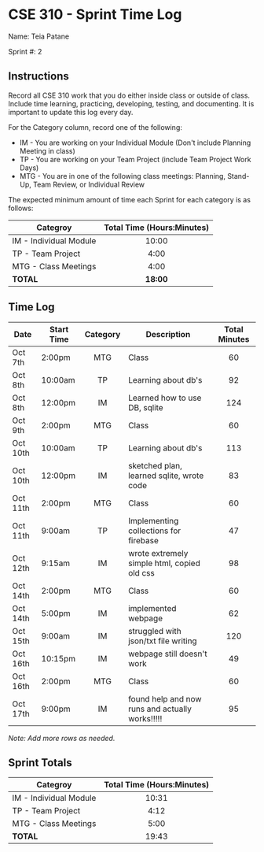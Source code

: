 # CSE 310 - Sprint Time Log

Name: Teia Patane

Sprint #: 2

## Instructions

Record all CSE 310 work that you do either inside class or outside of class.  Include time learning, practicing, developing, testing, and documenting.  It is important to update this log every day.

For the Category column, record one of the following:
* IM - You are working on your Individual Module (Don't include Planning Meeting in class)
* TP - You are working on your Team Project (include Team Project Work Days)
* MTG - You are in one of the following class meetings: Planning, Stand-Up, Team Review, or Individual Review

The expected minimum amount of time each Sprint for each category is as follows:

|Categroy                       |Total Time (Hours:Minutes)|
|-------------------------------|:------------------------:|
|IM - Individual Module         |          10:00           |
|TP - Team Project              |           4:00           |
|MTG - Class Meetings           |           4:00           |
|**TOTAL**                      |        **18:00**         |

## Time Log

|Date      |Start Time|Category|Description                                 |Total Minutes|
|----------|----------|:------:|--------------------------------------------|:-----------:|
|Oct 7th          |2:00pm          |MTG        |Class                                            |60             |
|Oct 8th          |10:00am          |TP        |Learning about db's                                            |92             |
|Oct 8th          |12:00pm          |IM        |Learned how to use DB, sqlite                                            |124             |
|Oct 9th          |2:00pm          |MTG        |Class                                            |60             |
|Oct 10th          |10:00am          |TP        |Learning about db's                                            |113             |
|Oct 10th          |12:00pm          |IM        |sketched plan, learned sqlite, wrote code                                            |83             |
|Oct 11th          |2:00pm          |MTG        |Class                                            |60             |
|Oct 11th          |9:00am          |TP        |Implementing collections for firebase                                            |47             |
|Oct 12th          |9:15am          |IM        |wrote extremely simple html, copied old css                                            |98             |
|Oct 14th          |2:00pm          |MTG        |Class                                            |60             |
|Oct 14th          |5:00pm          |IM        |implemented webpage                                            |62             |
|Oct 15th          |9:00am          |IM        |struggled with json/txt file writing                                            |120             |
|Oct 16th          |10:15pm          |IM        |webpage still doesn't work                                            |49             |
|Oct 16th          |2:00pm          |MTG        |Class                                            |60             |
|Oct 17th          |9:00pm          |IM        |found help and now runs and actually works!!!!!                                            |95             |






_Note: Add more rows as needed._

## Sprint Totals

|Categroy                       |Total Time (Hours:Minutes)|
|-------------------------------|:------------------------:|
|IM - Individual Module         |10:31                          |
|TP - Team Project              |4:12                          |
|MTG - Class Meetings           |5:00                          |
|**TOTAL**                      |19:43                          |